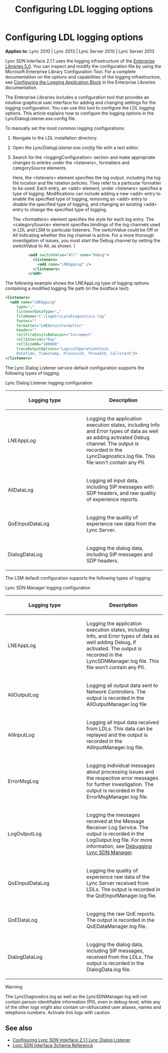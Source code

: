 ﻿---
title: Configuring LDL logging options
TOCTitle: Configuring LDL logging options
ms:assetid: bd414d81-e05e-41ab-834f-7a97093a628d
ms:mtpsurl: https://msdn.microsoft.com/en-us/library/Dn785207(v=office.15)
ms:contentKeyID: 62952688
ms.date: 02/16/2015
mtps_version: v=office.15
dev_langs:
- xml
---

# Configuring LDL logging options

**Applies to**: Lync 2010 | Lync 2013 | Lync Server 2010 | Lync Server 2013

Lync SDN Interface 2.1.1 uses the logging infrastructure of the [Enterprise Libraries 5.0](http://msdn.microsoft.com/en-us/library/ff632023.aspx). You can inspect and modify the configuration file by using the Microsoft Enterprise Library Configuration Tool. For a complete documentation on the options and capabilities of the logging infrastructure, see [Configuring the Logging Application Block](http://msdn.microsoft.com/en-us/library/ff664569\(v=pandp.50\).aspx) in the Enterprise Libraries documentation.

The Enterprise Libraries includes a configuration tool that provides an intuitive graphical user interface for adding and changing settings for the logging configuration. You can use this tool to configure the LDL logging options. This article explains how to configure the logging options in the LyncDialogListener.exe.config file.

To manually set the most common logging configurations:

1. Navigate to the LDL installation directory.

2. Open the *LyncDialogListener.exe.config* file with a text editor.

3. Search for the \<loggingConfiguration\> section and make appropriate changes to entries under the \<listeners\>, formatters and categorySource elements.
    
   Here, the \<listeners\> element specifies the log output, including the log file location and file rotation policies. They refer to a particular formatter to be used. Each entry, an \<add\> element, under \<listeners\> specifies a type of logging. Modifications can include adding a new \<add\> entry to enable the specified type of logging, removing an \<add\> entry to disable the specified type of logging, and changing an existing \<add\> entry to change the specified type of logging.
    
   The \<formatters\> element specifies the style for each log entry. The \<categorySource\> element specifies bindings of the log channels used in LDL and LSM to particular listeners. The switchValue could be Off or All indicating whether this log channel is active. For a more thorough investigation of issues, you must start the Debug channel by setting the switchValue to All, as shown. \\
    
   ```xml
          <add switchValue="All" name="Debug">
            <listeners>
              <add name="LNEAppLog" />
            </listeners>
          </add>
   ```

The following example shows the LNEAppLog type of logging options containing a modified logging file path (in the boldface text).

```xml
<listeners>
  <add name="LNEAppLog"
     type="…" 
     listenerDataType="…" 
     fileName="C:\logdir\LyncDiagnostics.log" 
     footer="" 
     formatter="LNEDetailFormatter" 
     header="" 
     rollFileExistsBehavior="Increment" 
     rollInterval="Day" 
     rollSizeKB="100000" 
     traceOutputOptions="LogicalOperationStack, 
     DateTime, Timestamp, ProcessId, ThreadId, Callstack"/>
</listeners>
```

The Lync Dialog Listener service default configuration supports the following types of logging.

Lync Dialog Listener logging configuration

<table>
<colgroup>
<col style="width: 50%" />
<col style="width: 50%" />
</colgroup>
<thead>
<tr class="header">
<th><p>Logging type</p></th>
<th><p>Description</p></th>
</tr>
</thead>
<tbody>
<tr class="odd">
<td><p>LNEAppLog</p></td>
<td><p>Logging the application execution states, including Info and Error types of data as well as adding activated Debug channel. The output is recorded in the LyncDiagnostics.log file. This file won't contain any PII.</p></td>
</tr>
<tr class="even">
<td><p>AllDataLog</p></td>
<td><p>Logging all input data, including SIP messages with SDP headers, and raw quality of experience reports.</p></td>
</tr>
<tr class="odd">
<td><p>QoEInputDataLog</p></td>
<td><p>Logging the quality of experience raw data from the Lync Server.</p></td>
</tr>
<tr class="even">
<td><p>DialogDataLog</p></td>
<td><p>Logging the dialog data, including SIP messages and SDP headers.</p></td>
</tr>
</tbody>
</table>


The LSM default configuration supports the following types of logging:

Lync SDN Manager logging configuration

<table>
<colgroup>
<col style="width: 50%" />
<col style="width: 50%" />
</colgroup>
<thead>
<tr class="header">
<th><p>Logging type</p></th>
<th><p>Description</p></th>
</tr>
</thead>
<tbody>
<tr class="odd">
<td><p>LNEAppLog</p></td>
<td><p>Logging the application execution states, including Info, and Error types of data as well adding Debug, if activated. The output is recorded in the LyncSDNManager.log file. This file won’t contain any PII.</p></td>
</tr>
<tr class="even">
<td><p>AllOutputLog</p></td>
<td><p>Logging all output data sent to Network Controllers. The output is recorded in the AllOutputManager.log file</p></td>
</tr>
<tr class="odd">
<td><p>AllInputLog</p></td>
<td><p>Logging all input data received from LDLs. This data can be replayed and the output is recorded in the AllInputManager.log file.</p></td>
</tr>
<tr class="even">
<td><p>ErrorMsgLog</p></td>
<td><p>Logging individual messages about processing issues and the respective error messages for further investigation. The output is recorded in the ErrorMsgManager.log file.</p></td>
</tr>
<tr class="odd">
<td><p>LogOutputLog</p></td>
<td><p>Logging the messages received at the Message Receiver Log Service. The output is recorded in the LogOutput.log file. For more information, see <a href="debugging-lync-sdn-manager.md">Debugging Lync SDN Manager</a>.</p></td>
</tr>
<tr class="even">
<td><p>QoEInputDataLog</p></td>
<td><p>Logging the quality of experience raw data of the Lync Server received from LDLs. The output is recorded in the QoEInputManager.log file.</p></td>
</tr>
<tr class="odd">
<td><p>QoEDataLog</p></td>
<td><p>Logging the raw QoE reports. The output is recorded in the QoEDataManager.log file.</p></td>
</tr>
<tr class="even">
<td><p>DialogDataLog</p></td>
<td><p>Logging the dialog data, including SIP messages, received from the LDLs. The output is recorded in the DialogData.log file.</p></td>
</tr>
</tbody>
</table>



> [!WARNING]
> The LyncDiagnostics.log as well as the LyncSDNManager.log will not contain person-identifiable information (PII), even in debug-level, while any of the other logs might also contain un-obfuscated user aliases, names and telephone numbers. Activate this logs with caution.


## See also

- [Configuring Lync SDN Interface 2.1.1 Lync Dialog Listener](configuring-lync-sdn-interface-2-1-1-lync-dialog-listener.md)
- [Lync SDN Interface Schema Reference](lync-sdn-interface-schema-reference.md)

